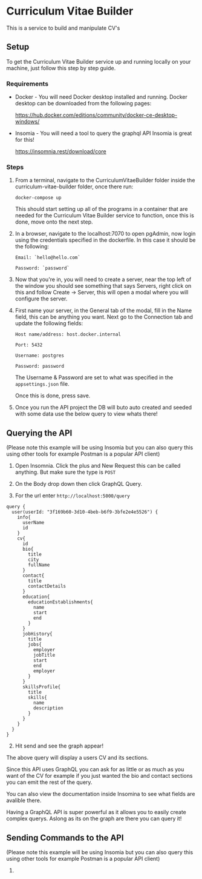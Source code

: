 # Curriculum Vitae Builder
This is a service to build and manipulate CV's


## Setup

To get the Curriculum Vitae Builder service up and running locally on your machine, just follow this step by step guide.

### Requirements

* Docker - You will need Docker desktop installed and running. Docker desktop can be downloaded from the following pages:

  https://hub.docker.com/editions/community/docker-ce-desktop-windows/
* Insomia - You will need a tool to query the graphql API Insomia is great for this!

  https://insomnia.rest/download/core

### Steps

1. From a terminal, navigate to the CurriculumVitaeBuilder folder inside the curriculum-vitae-builder folder, once there run:
    ```
    docker-compose up
    ```

    This should start setting up all of the programs in a container that are needed for the Curriculum Vitae Builder service to function, once this is done, move onto the next step.

2. In a browser, navigate to the localhost:7070 to open pgAdmin, now login using the credentials specified in the dockerfile. In this case it should be the following:

    ```
    Email: `hello@hello.com`

    Password: `password`
    ```

3. Now that you're in, you will need to create a server, near the top left of the window you should see something that says Servers, right click on this and follow Create -> Server, this will open a modal where you will configure the server.

4. First name your server, in the General tab of the modal, fill in the Name field, this can be anything you want. Next go to the Connection tab and update the following fields:

    ```
    Host name/address: host.docker.internal
    
    Port: 5432

    Username: postgres
    
    Password: password
    ```

    The Username & Password are set to what was specified in the `appsettings.json` file.

    Once this is done, press save.

6. Once you run the API project the DB will buto auto created and seeded with some data use the below query to view whats there!

## Querying the API 
 (Please note this example will be using Insomia but you can also query this using other tools for example Postman is a popular API client)
 
 1. Open Insomnia. Click the plus and New Request this can be called anything. But make sure the type is `POST`
 
 2. On the Body drop down then click GraphQL Query. 
 
 3. For the url enter `http://localhost:5000/query`
  
```
query {
  user(userId: "3f169b60-3d10-4beb-b6f9-3bfe2e4e5526") {
    info{
      userName
      id
    }
    cv{
      id
      bio{
        title
        city
        fullName
      }
      contact{
        title
        contactDetails
      }
      education{
        educationEstablishments{
          name
          start
          end
        }
      }
      jobHistory{
        title
        jobs{
          employer
          jobTitle
          start
          end
          employer
        }
      }
      skillsProfile{
        title
        skills{
          name
          description
        }
      }
    }
  }
}

```

2. Hit send and see the graph appear!

 The above query will display a users CV and its sections.
  
  Since this API uses GraphQL you can ask for as little or as much as you want of the CV for example if you just wanted the bio and contact sections you can emit the rest of the query.
  
  You can also view the documentation inside Insomina to see what fields are avalible there. 
  
  Having a GraphQL API is super powerful as it  allows you to easily create complex querys. Aslong as its on the graph are there you can query it!

## Sending Commands to the API 
(Please note this example will be using Insomia but you can also query this using other tools for example Postman is a popular API client)

1.
 
